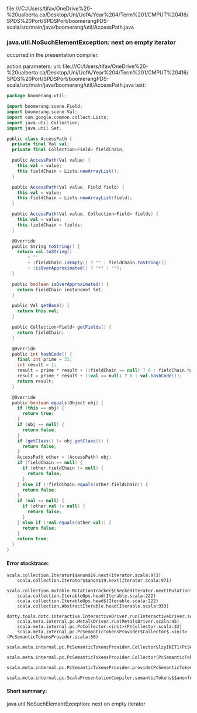 file:///C:/Users/tifav/OneDrive%20-%20ualberta.ca/Desktop/Uni/UofA/Year%204/Term%201/CMPUT%20416/SPDS%20Port/SPDSPort/boomerangPDS-scala/src/main/java/boomerang/util/AccessPath.java
### java.util.NoSuchElementException: next on empty iterator

occurred in the presentation compiler.

action parameters:
uri: file:///C:/Users/tifav/OneDrive%20-%20ualberta.ca/Desktop/Uni/UofA/Year%204/Term%201/CMPUT%20416/SPDS%20Port/SPDSPort/boomerangPDS-scala/src/main/java/boomerang/util/AccessPath.java
text:
```scala
package boomerang.util;

import boomerang.scene.Field;
import boomerang.scene.Val;
import com.google.common.collect.Lists;
import java.util.Collection;
import java.util.Set;

public class AccessPath {
  private final Val val;
  private final Collection<Field> fieldChain;

  public AccessPath(Val value) {
    this.val = value;
    this.fieldChain = Lists.newArrayList();
  }

  public AccessPath(Val value, Field field) {
    this.val = value;
    this.fieldChain = Lists.newArrayList(field);
  }

  public AccessPath(Val value, Collection<Field> fields) {
    this.val = value;
    this.fieldChain = fields;
  }

  @Override
  public String toString() {
    return val.toString()
        + ""
        + (fieldChain.isEmpty() ? "" : fieldChain.toString())
        + (isOverApproximated() ? "*" : "");
  }

  public boolean isOverApproximated() {
    return fieldChain instanceof Set;
  }

  public Val getBase() {
    return this.val;
  }

  public Collection<Field> getFields() {
    return fieldChain;
  }

  @Override
  public int hashCode() {
    final int prime = 31;
    int result = 1;
    result = prime * result + ((fieldChain == null) ? 0 : fieldChain.hashCode());
    result = prime * result + ((val == null) ? 0 : val.hashCode());
    return result;
  }

  @Override
  public boolean equals(Object obj) {
    if (this == obj) {
      return true;
    }
    if (obj == null) {
      return false;
    }
    if (getClass() != obj.getClass()) {
      return false;
    }
    AccessPath other = (AccessPath) obj;
    if (fieldChain == null) {
      if (other.fieldChain != null) {
        return false;
      }
    } else if (!fieldChain.equals(other.fieldChain)) {
      return false;
    }
    if (val == null) {
      if (other.val != null) {
        return false;
      }
    } else if (!val.equals(other.val)) {
      return false;
    }
    return true;
  }
}

```



#### Error stacktrace:

```
scala.collection.Iterator$$anon$19.next(Iterator.scala:973)
	scala.collection.Iterator$$anon$19.next(Iterator.scala:971)
	scala.collection.mutable.MutationTracker$CheckedIterator.next(MutationTracker.scala:76)
	scala.collection.IterableOps.head(Iterable.scala:222)
	scala.collection.IterableOps.head$(Iterable.scala:222)
	scala.collection.AbstractIterable.head(Iterable.scala:933)
	dotty.tools.dotc.interactive.InteractiveDriver.run(InteractiveDriver.scala:168)
	scala.meta.internal.pc.MetalsDriver.run(MetalsDriver.scala:45)
	scala.meta.internal.pc.PcCollector.<init>(PcCollector.scala:42)
	scala.meta.internal.pc.PcSemanticTokensProvider$Collector$.<init>(PcSemanticTokensProvider.scala:60)
	scala.meta.internal.pc.PcSemanticTokensProvider.Collector$lzyINIT1(PcSemanticTokensProvider.scala:60)
	scala.meta.internal.pc.PcSemanticTokensProvider.Collector(PcSemanticTokensProvider.scala:60)
	scala.meta.internal.pc.PcSemanticTokensProvider.provide(PcSemanticTokensProvider.scala:81)
	scala.meta.internal.pc.ScalaPresentationCompiler.semanticTokens$$anonfun$1(ScalaPresentationCompiler.scala:99)
```
#### Short summary: 

java.util.NoSuchElementException: next on empty iterator